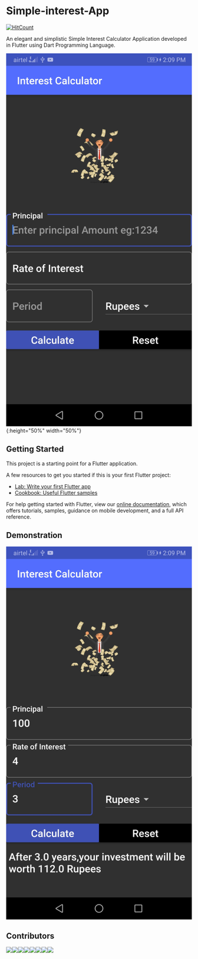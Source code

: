 # Simple-interest-App

[![HitCount](http://hits.dwyl.io/HarikrishnaPasthapuram/Simple-interest-App.svg)](http://hits.dwyl.io/HarikrishnaPasthapuram/Simple-interest-App)


An elegant and simplistic Simple Interest Calculator Application developed in Flutter using Dart Programming Language. 

![image](https://github.com/HarikrishnaPasthapuram/Simple-interest-App/blob/master/images/Screenshot_20191120_140928_com.example.flutter_app1.jpg){:height="50%" width="50%"}


## Getting Started

This project is a starting point for a Flutter application.

A few resources to get you started if this is your first Flutter project:

- [Lab: Write your first Flutter app](https://flutter.io/docs/get-started/codelab)
- [Cookbook: Useful Flutter samples](https://flutter.io/docs/cookbook)

For help getting started with Flutter, view our 
[online documentation](https://flutter.io/docs), which offers tutorials, 
samples, guidance on mobile development, and a full API reference.

## Demonstration 

![image](https://github.com/HarikrishnaPasthapuram/Simple-interest-App/blob/master/images/Screenshot_20191120_140951_com.example.flutter_app1.jpg)

## Contributors 

[![](https://sourcerer.io/fame/HarshCasper/HarikrishnaPasthapuram/Simple-interest-App/images/0)](https://sourcerer.io/fame/HarshCasper/HarikrishnaPasthapuram/Simple-interest-App/links/0)[![](https://sourcerer.io/fame/HarshCasper/HarikrishnaPasthapuram/Simple-interest-App/images/1)](https://sourcerer.io/fame/HarshCasper/HarikrishnaPasthapuram/Simple-interest-App/links/1)[![](https://sourcerer.io/fame/HarshCasper/HarikrishnaPasthapuram/Simple-interest-App/images/2)](https://sourcerer.io/fame/HarshCasper/HarikrishnaPasthapuram/Simple-interest-App/links/2)[![](https://sourcerer.io/fame/HarshCasper/HarikrishnaPasthapuram/Simple-interest-App/images/3)](https://sourcerer.io/fame/HarshCasper/HarikrishnaPasthapuram/Simple-interest-App/links/3)[![](https://sourcerer.io/fame/HarshCasper/HarikrishnaPasthapuram/Simple-interest-App/images/4)](https://sourcerer.io/fame/HarshCasper/HarikrishnaPasthapuram/Simple-interest-App/links/4)[![](https://sourcerer.io/fame/HarshCasper/HarikrishnaPasthapuram/Simple-interest-App/images/5)](https://sourcerer.io/fame/HarshCasper/HarikrishnaPasthapuram/Simple-interest-App/links/5)[![](https://sourcerer.io/fame/HarshCasper/HarikrishnaPasthapuram/Simple-interest-App/images/6)](https://sourcerer.io/fame/HarshCasper/HarikrishnaPasthapuram/Simple-interest-App/links/6)[![](https://sourcerer.io/fame/HarshCasper/HarikrishnaPasthapuram/Simple-interest-App/images/7)](https://sourcerer.io/fame/HarshCasper/HarikrishnaPasthapuram/Simple-interest-App/links/7)
